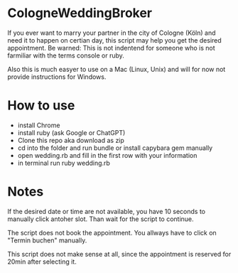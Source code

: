 # CologneWeddingBroker

If you ever want to marry your partner in the city of Cologne (Köln) and need it to happen on certian day, this script may help you get the desired appointment. Be warned: This is not indentend for someone who is not farmiliar with the terms console or ruby.

Also this is much easyer to use on a Mac (Linux, Unix) and will for now not provide instructions for Windows.

# How to use

+ install Chrome
+ install ruby (ask Google or ChatGPT)
+ Clone this repo aka download as zip
+ cd into the folder and run bundle or install capybara gem manually
+ open wedding.rb and fill in the first row with your information
+ in terminal run ruby wedding.rb

# Notes

If the desired date or time are not available, you have 10 seconds to manually click antoher slot. Than wait for the script to continue.

The script does not book the appointment. You allways have to click on "Termin buchen" manually.

This script does not make sense at all, since the appointment is reserved for 20min after selecting it.